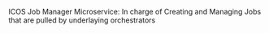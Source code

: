 ICOS Job Manager Microservice: In charge of Creating and Managing Jobs that are pulled by underlaying orchestrators